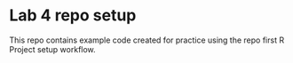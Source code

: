 # Lab 4 repo setup
This repo contains example code created for practice using the repo first R Project setup workflow. 
